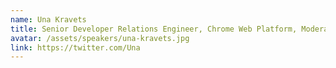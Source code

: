 ```yaml
---
name: Una Kravets
title: Senior Developer Relations Engineer, Chrome Web Platform, Moderator
avatar: /assets/speakers/una-kravets.jpg
link: https://twitter.com/Una
---
```


